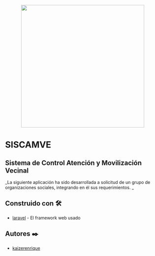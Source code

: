 <p align="center"><a href="http://siscamve.xyz/" target="_blank"><img src="https://drive.google.com/uc?export=download&id=12a5GU0TDfGTKCAdXITRwCM4daUnpPVKs" width="400"></a></p>

# SISCAMVE

## Sistema de Control Atención y Movilización Vecinal
_La siguiente aplicación ha sido desarrollada a solicitud de un grupo de organizaciones sociales, integrando en él sus requerimientos.  _

## Construido con 🛠️
* [laravel](https://laravel.com/) - El framework web usado

## Autores ✒️
* [kaizerenrique](https://github.com/kaizerenrique)

